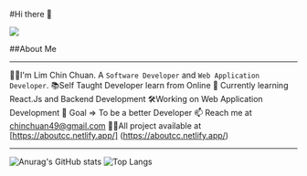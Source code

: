#Hi there 👋

![](https://komarev.com/ghpvc/?username=your-github-username&color=blue)

##About Me
***
👦🏻I'm Lim Chin Chuan. A `Software Developer` and `Web Application Developer`.
📚Self Taught Developer learn from Online
🌱 Currently learning React.Js and Backend Development
🛠️Working on Web Application Development
🎯 Goal => To be a better Developer
📫 Reach me at chinchuan49@gmail.com
👨‍💻All project available at [https://aboutcc.netlify.app/] (https://aboutcc.netlify.app/)

***
![Anurag's GitHub stats](https://github-readme-stats.vercel.app/api?username=Chinchuan1116&theme=algolia&show_icons=true)
![Top Langs](https://github-readme-stats.vercel.app/api/top-langs/?username=Chinchuan1116&layout=compact)

<!--
**Chinchuan1116/Chinchuan1116** is a ✨ _special_ ✨ repository because its `README.md` (this file) appears on your GitHub profile.

Here are some ideas to get you started:

- 🔭 I’m currently working on ...
- 🌱 I’m currently learning ...
- 👯 I’m looking to collaborate on ...
- 🤔 I’m looking for help with ...
- 💬 Ask me about ...
- 📫 How to reach me: ...
- 😄 Pronouns: ...
- ⚡ Fun fact: ...
-->
